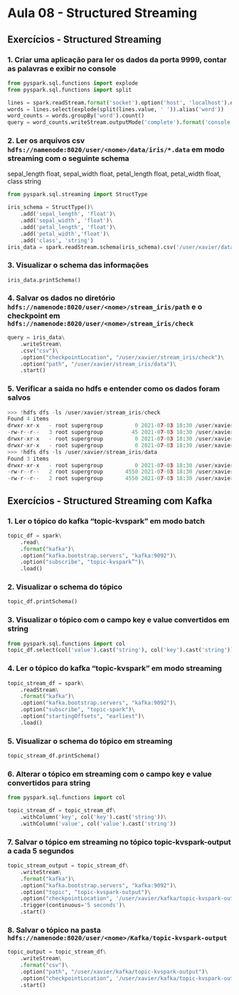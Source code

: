 # Aula 08 - Structured Streaming

## Exercícios - Structured Streaming

### 1. Criar uma aplicação para ler os dados da porta 9999, contar as palavras e exibir no console

```python
from pyspark.sql.functions import explode
from pyspark.sql.functions import split

lines = spark.readStream.format('socket').option('host', 'localhost').option('port', '9999').load()
words = lines.select(explode(split(lines.value, ' ')).alias('word'))
word_counts = words.groupBy('word').count()
query = word_counts.writeStream.outputMode('complete').format('console').start()
```

### 2. Ler os arquivos csv `hdfs://namenode:8020/user/<nome>/data/iris/*.data` em modo streaming com o seguinte schema

sepal_length float, sepal_width float, petal_length float, petal_width float, class string

```python
from pyspark.sql.streaming import StructType

iris_schema = StructType()\
    .add('sepal_length', 'float')\
    .add('sepal_width', 'float')\
    .add('petal_length', 'float')\
    .add('petal_width','float')\
    .add('class', 'string')
iris_data = spark.readStream.schema(iris_schema).csv('/user/xavier/data/exercises-data/iris/*.data')
```

### 3. Visualizar o schema das informações

`iris_data.printSchema()`

### 4. Salvar os dados no diretório `hdfs://namenode:8020/user/<nome>/stream_iris/path` e o checkpoint em `hdfs://namenode:8020/user/<nome>/stream_iris/check`

```python
query = iris_data\
    .writeStream\
    .csv("csv")\
    .option("checkpointLocation", "/user/xavier/stream_iris/check")\
    .option("path", "/user/xavier/stream_iris/data")\
    .start()
```

### 5. Verificar a saida no hdfs e entender como os dados foram salvos

```python
>>> !hdfs dfs -ls /user/xavier/stream_iris/check
Found 4 items
drwxr-xr-x   - root supergroup          0 2021-07-03 18:30 /user/xavier/stream_iris/check/commits
-rw-r--r--   3 root supergroup         45 2021-07-03 18:30 /user/xavier/stream_iris/check/metadata
drwxr-xr-x   - root supergroup          0 2021-07-03 18:30 /user/xavier/stream_iris/check/offsets
drwxr-xr-x   - root supergroup          0 2021-07-03 18:30 /user/xavier/stream_iris/check/sources
>>> !hdfs dfs -ls /user/xavier/stream_iris/data
Found 3 items
drwxr-xr-x   - root supergroup          0 2021-07-03 18:30 /user/xavier/stream_iris/data/_spark_metadata
-rw-r--r--   2 root supergroup       4550 2021-07-03 18:30 /user/xavier/stream_iris/data/part-00000-2fb3c87a-bdbe-44ec-ba90-6c4bedb40c62-c000.csv
-rw-r--r--   2 root supergroup       4550 2021-07-03 18:30 /user/xavier/stream_iris/data/part-00001-40c96de3-3328-49e8-88e0-df155191b655-c000.csv
```

## Exercícios - Structured Streaming com Kafka

### 1. Ler o tópico do kafka “topic-kvspark” em modo batch

```python
topic_df = spark\
    .read\
    .format("kafka")\
    .option("kafka.bootstrap.servers", "kafka:9092")\
    .option("subscribe", "topic-kvspark”")\
    .load()
```

### 2. Visualizar o schema do tópico

```python
topic_df.printSchema()
```

### 3. Visualizar o tópico com o campo key e value convertidos em string

```python
from pyspark.sql.functions import col
topic_df.select(col('value').cast('string'), col('key').cast('string')).show()
```

### 4. Ler o tópico do kafka “topic-kvspark” em modo streaming

```python
topic_stream_df = spark\
    .readStream\
    .format("kafka")\
    .option("kafka.bootstrap.servers", "kafka:9092")\
    .option("subscribe", "topic-spark")\
    .option("startingOffsets", "earliest")\
    .load()
```

### 5. Visualizar o schema do tópico em streaming

```python
topic_stream_df.printSchema()
```

### 6. Alterar o tópico em streaming com o campo key e value convertidos para string

```python
from pyspark.sql.functions import col

topic_stream_df = topic_stream_df\
    .withColumn('key', col('key').cast('string'))\
    .withColumn('value', col('value').cast('string'))
```

### 7. Salvar o tópico em streaming no tópico topic-kvspark-output a cada 5 segundos

```python
topic_stream_output = topic_stream_df\
    .writeStream\
    .format("kafka")\
    .option("kafka.bootstrap.servers", "kafka:9092")\
    .option("topic", "topic-kvspark-output")\
    .option("checkpointLocation", '/user/xavier/kafka/topic-kvspark-output/check')\
    .trigger(continuous='5 seconds')\
    .start()
```

### 8. Salvar o tópico na pasta `hdfs://namenode:8020/user/<nome>/Kafka/topic-kvspark-output`

```python
topic_output = topic_stream_df\
    .writeStream\
    .format("csv")\
    .option("path", "/user/xavier/kafka/topic-kvspark-output")\
    .option("checkpointLocation", '/user/xavier/kafka/topic-kvspark-output/check')\
    .start()
```
